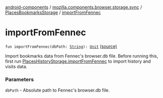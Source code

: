 [android-components](../../index.md) / [mozilla.components.browser.storage.sync](../index.md) / [PlacesBookmarksStorage](index.md) / [importFromFennec](./import-from-fennec.md)

# importFromFennec

`fun importFromFennec(dbPath: `[`String`](https://kotlinlang.org/api/latest/jvm/stdlib/kotlin/-string/index.html)`): `[`Unit`](https://kotlinlang.org/api/latest/jvm/stdlib/kotlin/-unit/index.html) [(source)](https://github.com/mozilla-mobile/android-components/blob/master/components/browser/storage-sync/src/main/java/mozilla/components/browser/storage/sync/PlacesBookmarksStorage.kt#L196)

Import bookmarks data from Fennec's browser.db file.
Before running this, first run [PlacesHistoryStorage.importFromFennec](../-places-history-storage/import-from-fennec.md) to import history and visits data.

### Parameters

`dbPath` - Absolute path to Fennec's browser.db file.
